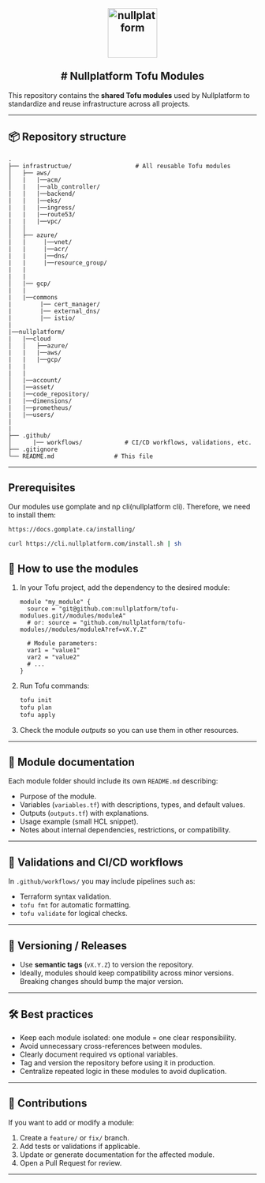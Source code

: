 <h2 align="center">
    <a href="https://httpie.io" target="blank_">
        <img height="100" alt="nullplatform" src="https://nullplatform.com/favicon/android-chrome-192x192.png" />
    </a>
    <br>
    <br>
    # Nullplatform Tofu Modules
    <br>
</h2>



This repository contains the **shared Tofu modules** used by Nullplatform to standardize and reuse infrastructure across all projects.

---

## 📦 Repository structure

```
.
├── infrastructue/                  # All reusable Tofu modules
│   ├── aws/
│   |   |──acm/
│   |   |──alb_controller/
|   |   |──backend/
|   |   |──eks/
|   |   |──ingress/
|   |   |──route53/
|   |   |──vpc/
│   │
│   ├── azure/
|   |     |──vnet/
|   |     |──acr/
|   |     |──dns/
|   |     |──resource_group/
|   |
|   |
│   |── gcp/
|   |
|   |──commons
|        |── cert_manager/
|        |── external_dns/
|        |── istio/
|
|──nullplatform/
|   |──cloud
│   │   ├──azure/
|   |   |──aws/
|   |   |──gcp/
|   |
|   |
│   |──account/
│   |──asset/
|   |──code_repository/
|   |──dimensions/
|   |──prometheus/
|   |──users/
|
|
├── .github/
│      |── workflows/            # CI/CD workflows, validations, etc.
├── .gitignore
└── README.md                 # This file
```

---
## Prerequisites

Our modules use gomplate and np cli(nullplatform cli). Therefore, we need to install them:


```bash
https://docs.gomplate.ca/installing/

```

```bash
curl https://cli.nullplatform.com/install.sh | sh

```

## 🚀 How to use the modules

1. In your Tofu project, add the dependency to the desired module:

   ```hcl
   module "my_module" {
     source = "git@github.com:nullplatform/tofu-modulues.git//modules/moduleA"
     # or: source = "github.com/nullplatform/tofu-modules//modules/moduleA?ref=vX.Y.Z"

     # Module parameters:
     var1 = "value1"
     var2 = "value2"
     # ...
   }
   ```

2. Run Tofu commands:

   ```bash
   tofu init
   tofu plan
   tofu apply
   ```

3. Check the module *outputs* so you can use them in other resources.

---

## 📄 Module documentation

Each module folder  should include its own `README.md` describing:

- Purpose of the module.
- Variables (`variables.tf`) with descriptions, types, and default values.
- Outputs (`outputs.tf`) with explanations.
- Usage example (small HCL snippet).
- Notes about internal dependencies, restrictions, or compatibility.


---

## 🧪 Validations and CI/CD workflows

In `.github/workflows/` you may include pipelines such as:

- Terraform syntax validation.
- `tofu fmt` for automatic formatting.
- `tofu validate` for logical checks.


---

## 📌 Versioning / Releases

- Use **semantic tags** (`vX.Y.Z`) to version the repository.
- Ideally, modules should keep compatibility across minor versions. Breaking changes should bump the major version.


---

## 🛠️ Best practices

- Keep each module isolated: one module = one clear responsibility.
- Avoid unnecessary cross-references between modules.
- Clearly document required vs optional variables.
- Tag and version the repository before using it in production.
- Centralize repeated logic in these modules to avoid duplication.

---

## 👥 Contributions

If you want to add or modify a module:

1. Create a `feature/` or `fix/` branch.
2. Add tests or validations if applicable.
3. Update or generate documentation for the affected module.
4. Open a Pull Request for review.

---





<!-- BEGIN_TF_DOCS -->

<!-- END_TF_DOCS -->